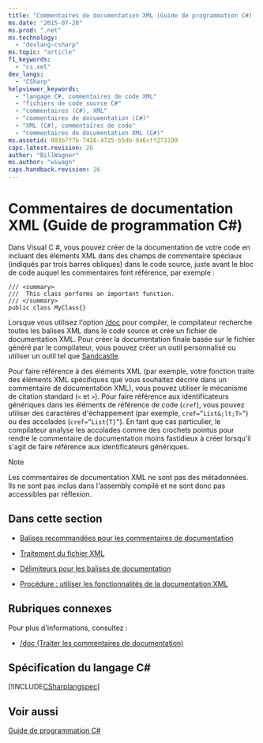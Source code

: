 ```yaml
---
title: "Commentaires de documentation XML (Guide de programmation C#) | Microsoft Docs"
ms.date: "2015-07-20"
ms.prod: ".net"
ms.technology: 
  - "devlang-csharp"
ms.topic: "article"
f1_keywords: 
  - "cs.xml"
dev_langs: 
  - "CSharp"
helpviewer_keywords: 
  - "langage C#, commentaires de code XML"
  - "fichiers de code source C#"
  - "commentaires (C#), XML"
  - "commentaires de documentation (C#)"
  - "XML (C#), commentaires de code"
  - "commentaires de documentation XML (C#)"
ms.assetid: 803b7f7b-7428-4725-b5db-9a6cff273199
caps.latest.revision: 26
author: "BillWagner"
ms.author: "wiwagn"
caps.handback.revision: 26
---
```

# Commentaires de documentation XML (Guide de programmation C#)
Dans Visual C \#, vous pouvez créer de la documentation de votre code en incluant des éléments XML dans des champs de commentaire spéciaux \(indiqués par trois barres obliques\) dans le code source, juste avant le bloc de code auquel les commentaires font référence, par exemple :  
  
```  
/// <summary>  
///  This class performs an important function.  
/// </summary>  
public class MyClass{}  
```  
  
 Lorsque vous utilisez l'option [\/doc](../../../csharp/language-reference/compiler-options/doc-compiler-option.md) pour compiler, le compilateur recherche toutes les balises XML dans le code source et crée un fichier de documentation XML.  Pour créer la documentation finale basée sur le fichier généré par le compilateur, vous pouvez créer un outil personnalisé ou utiliser un outil tel que [Sandcastle](http://go.microsoft.com/fwlink/?LinkId=124061).  
  
 Pour faire référence à des éléments XML \(par exemple, votre fonction traite des éléments XML spécifiques que vous souhaitez décrire dans un commentaire de documentation XML\), vous pouvez utiliser le mécanisme de citation standard \(`<` et `>`\).  Pour faire référence aux identificateurs génériques dans les éléments de référence de code \(`cref`\), vous pouvez utiliser des caractères d'échappement \(par exemple, `cref=”List&;lt;T>”`\) ou des accolades \(`cref=”List{T}”`\).  En tant que cas particulier, le compilateur analyse les accolades comme des crochets pointus pour rendre le commentaire de documentation moins fastidieux à créer lorsqu'il s'agit de faire référence aux identificateurs génériques.  
  
> [!NOTE]
>  Les commentaires de documentation XML ne sont pas des métadonnées. Ils ne sont pas inclus dans l'assembly compilé et ne sont donc pas accessibles par réflexion.  
  
## Dans cette section  
  
-   [Balises recommandées pour les commentaires de documentation](../../../csharp/programming-guide/xmldoc/recommended-tags-for-documentation-comments.md)  
  
-   [Traitement du fichier XML](../../../csharp/programming-guide/xmldoc/processing-the-xml-file.md)  
  
-   [Délimiteurs pour les balises de documentation](../../../csharp/programming-guide/xmldoc/delimiters-for-documentation-tags.md)  
  
-   [Procédure : utiliser les fonctionnalités de la documentation XML](../../../csharp/programming-guide/xmldoc/how-to-use-the-xml-documentation-features.md)  
  
## Rubriques connexes  
 Pour plus d'informations, consultez :  
  
-   [\/doc \(Traiter les commentaires de documentation\)](../../../csharp/language-reference/compiler-options/doc-compiler-option.md)  
  
## Spécification du langage C\#  
 [!INCLUDE[CSharplangspec](../../../csharp/language-reference/keywords/includes/csharplangspec-md.md)]  
  
## Voir aussi  
 [Guide de programmation C\#](../../../csharp/programming-guide/index.md)